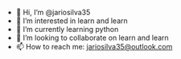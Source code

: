 - 👋 Hi, I’m @jariosilva35
- 👀 I’m interested in learn and learn
- 🌱 I’m currently learning python
- 💞️ I’m looking to collaborate on learn and learn
- 📫 How to reach me: jariosilva35@outlook.com

<!---
jariosilva35/jariosilva35 is a ✨ special ✨ repository because its `README.md` (this file) appears on your GitHub profile.
You can click the Preview link to take a look at your changes.
--->
